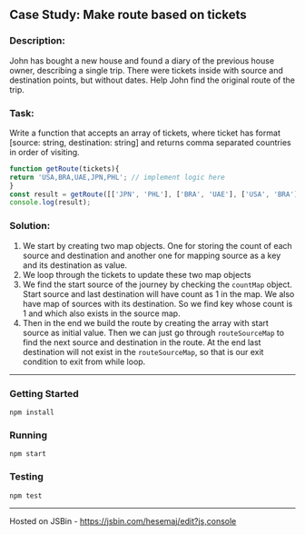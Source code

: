 
## Case Study: Make route based on tickets

### Description:
John has bought a new house and found a diary of the previous house owner, describing a single trip. There were tickets inside with source and destination points, but without dates.
Help John find the original route of the trip.

### Task:
Write a function that accepts an array of tickets, where ticket has format [source: string, destination: string] and returns comma separated countries in order of visiting.

```javascript
function getRoute(tickets){
return 'USA,BRA,UAE,JPN,PHL'; // implement logic here
}
const result = getRoute([['JPN', 'PHL'], ['BRA', 'UAE'], ['USA', 'BRA'], ['UAE', 'JPN']]);
console.log(result);
```

### Solution:
1. We start by creating two map objects. One for storing the count of each source and destination and another one for mapping source as a key and its destination as value.
2. We loop through the tickets to update these two map objects
3. We find the start source of the journey by checking the `countMap` object. Start source and last destination will have count as 1 in the map. We also have map of sources with its destination. So we find key whose count is 1 and which also exists in the source map.
4. Then in the end we build the route by creating the array with start source as initial value. Then we can just go through `routeSourceMap` to find the next source and destination in the route. At the end last destination will not exist in the `routeSourceMap`, so that is our exit condition to exit from while loop.

---

### Getting Started 
`npm install`

### Running
`npm start`

### Testing
`npm test`

---

Hosted on JSBin - https://jsbin.com/hesemaj/edit?js,console 

